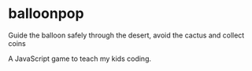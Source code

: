 # balloonpop

Guide the balloon safely through the desert, avoid the cactus and collect coins

A JavaScript game to teach my kids coding.

